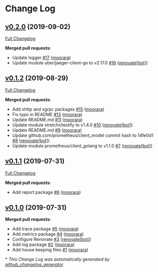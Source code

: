 # Change Log

## [v0.2.0](https://github.com/moorara/observe/tree/v0.2.0) (2019-09-02)
[Full Changelog](https://github.com/moorara/observe/compare/v0.1.2...v0.2.0)

**Merged pull requests:**

- Update logger [\#17](https://github.com/moorara/observe/pull/17) ([moorara](https://github.com/moorara))
- Update module uber/jaeger-client-go to v2.17.0 [\#16](https://github.com/moorara/observe/pull/16) ([renovate[bot]](https://github.com/apps/renovate))

## [v0.1.2](https://github.com/moorara/observe/tree/v0.1.2) (2019-08-29)
[Full Changelog](https://github.com/moorara/observe/compare/v0.1.1...v0.1.2)

**Merged pull requests:**

- Add xhttp and xgrpc packages [\#15](https://github.com/moorara/observe/pull/15) ([moorara](https://github.com/moorara))
- Fix typo in README [\#13](https://github.com/moorara/observe/pull/13) ([moorara](https://github.com/moorara))
- Update README.md [\#11](https://github.com/moorara/observe/pull/11) ([moorara](https://github.com/moorara))
- Update module stretchr/testify to v1.4.0 [\#10](https://github.com/moorara/observe/pull/10) ([renovate[bot]](https://github.com/apps/renovate))
- Update README.md [\#9](https://github.com/moorara/observe/pull/9) ([moorara](https://github.com/moorara))
- Update github.com/prometheus/client\_model commit hash to 14fe0d1 [\#8](https://github.com/moorara/observe/pull/8) ([renovate[bot]](https://github.com/apps/renovate))
- Update module prometheus/client\_golang to v1.1.0 [\#7](https://github.com/moorara/observe/pull/7) ([renovate[bot]](https://github.com/apps/renovate))

## [v0.1.1](https://github.com/moorara/observe/tree/v0.1.1) (2019-07-31)
[Full Changelog](https://github.com/moorara/observe/compare/v0.1.0...v0.1.1)

**Merged pull requests:**

- Add report package [\#6](https://github.com/moorara/observe/pull/6) ([moorara](https://github.com/moorara))

## [v0.1.0](https://github.com/moorara/observe/tree/v0.1.0) (2019-07-31)
**Merged pull requests:**

- Add trace package [\#5](https://github.com/moorara/observe/pull/5) ([moorara](https://github.com/moorara))
- Add metrics package [\#4](https://github.com/moorara/observe/pull/4) ([moorara](https://github.com/moorara))
- Configure Renovate [\#3](https://github.com/moorara/observe/pull/3) ([renovate[bot]](https://github.com/apps/renovate))
- Add log package [\#2](https://github.com/moorara/observe/pull/2) ([moorara](https://github.com/moorara))
- Add house keeping files [\#1](https://github.com/moorara/observe/pull/1) ([moorara](https://github.com/moorara))



\* *This Change Log was automatically generated by [github_changelog_generator](https://github.com/skywinder/Github-Changelog-Generator)*